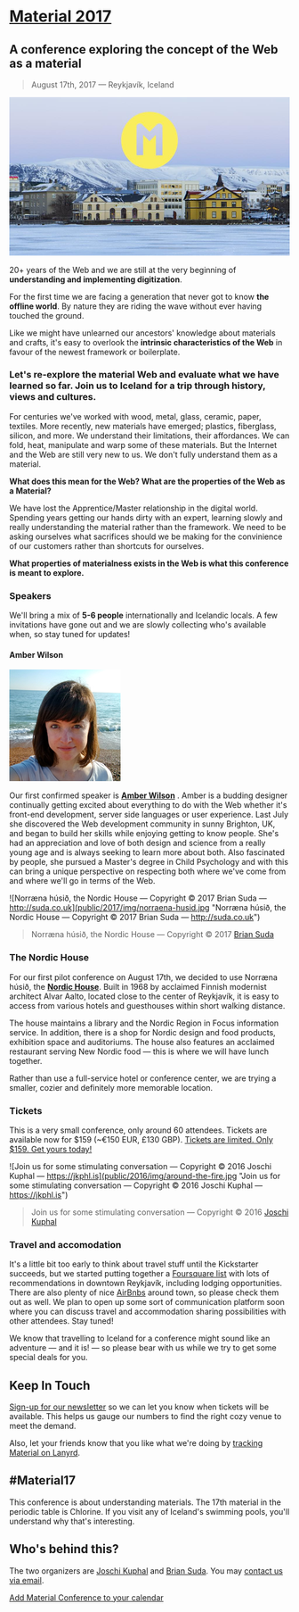 # [Material 2017](https://web.material.is)
## A conference exploring the concept of the Web as a material

> August 17th, 2017 — Reykjavík, Iceland

[![Material 2016 Kickstarter](public/2016/img/poster.jpg)](https://www.kickstarter.com/projects/material16/material-conference-2016)

20+ years of the Web and we are still at the very beginning of **understanding and implementing digitization**.

For the first time we are facing a generation that never got to know **the offline world**. By nature they are riding the wave without ever having touched the ground.

Like we might have unlearned our ancestors' knowledge about materials and crafts, it's easy to overlook the **intrinsic characteristics of the Web** in favour of the newest framework or boilerplate.

### Let's re-explore the material Web and evaluate what we have learned so far. Join us to Iceland for a trip through history, views and cultures.

For centuries we've worked with wood, metal, glass, ceramic, paper, textiles. More recently, new materials have emerged; plastics, fiberglass, silicon, and more. We understand their limitations, their affordances. We can fold, heat, manipulate and warp some of these materials. But the Internet and the Web are still very new to us. We don't fully understand them as a material.

**What does this mean for the Web? What are the properties of the Web as a Material?**

We have lost the Apprentice/Master relationship in the digital world. Spending years getting our hands dirty with an expert, learning slowly and really understanding the material rather than the framework. We need to be asking ourselves what sacrifices should we be making for the convinience of our customers rather than shortcuts for ourselves.

**What properties of materialness exists in the Web is what this conference is meant to explore.**


### Speakers

We'll bring a mix of **5-6 people** internationally and Icelandic locals. A few invitations have gone out and we are slowly collecting who's available when, so stay tuned for updates!

#### Amber Wilson

![Amber Wilson "Amber Wilson"](public/2017/img/amber-wilson.jpg)

Our first confirmed speaker is **[Amber Wilson](http://amberwilson.co.uk/)** . Amber is a budding designer continually getting excited about everything to do with the Web whether it's front-end development, server side languages or user experience. Last July she discovered the Web development community in sunny Brighton, UK, and began to build her skills while enjoying getting to know people. She's had an appreciation and love of both design and science from a really young age and is always seeking to learn more about both. Also fascinated by people, she pursued a Master's degree in Child Psychology and with this can bring a unique perspective on respecting both where we've come from and where we'll go in terms of the Web.


![Norræna húsið, the Nordic House — Copyright © 2017 Brian Suda — http://suda.co.uk](public/2017/img/norraena-husid.jpg "Norræna húsið, the Nordic House — Copyright © 2017 Brian Suda — http://suda.co.uk")
> Norræna húsið, the Nordic House — Copyright © 2017 [Brian Suda](http://suda.co.uk)

### The Nordic House

For our first pilot conference on August 17th, we decided to use Norræna húsið, the **[Nordic House](http://nordichouse.is/en/)**. Built in 1968 by acclaimed Finnish modernist architect Alvar Aalto, located close to the center of Reykjavík, it is easy to access from various hotels and guesthouses within short walking distance.

The house maintains a library and the Nordic Region in Focus information service. In addition, there is a shop for Nordic design and food products, exhibition space and auditoriums. The house also features an acclaimed restaurant serving New Nordic food — this is where we will have lunch together.

Rather than use a full-service hotel or conference center, we are trying a smaller, cozier and definitely more memorable location.

### Tickets
This is a very small conference, only around 60 attendees. Tickets are available now for $159 (~€150 EUR, £130 GBP). [Tickets are limited. Only $159. Get yours today!](https://ti.to/material-conference/material-2017)


![Join us for some stimulating conversation — Copyright © 2016 Joschi Kuphal — https://jkphl.is](public/2016/img/around-the-fire.jpg "Join us for some stimulating conversation — Copyright © 2016 Joschi Kuphal — https://jkphl.is")
> Join us for some stimulating conversation — Copyright © 2016 [Joschi Kuphal](https://jkphl.is)

### Travel and accomodation
It's a little bit too early to think about travel stuff until the Kickstarter succeeds, but we started putting together a [Foursquare list](https://foursquare.com/jkphl/list/material-2016) with lots of recommendations in downtown Reykjavík, including lodging opportunities. There are also plenty of nice [AirBnbs](https://www.airbnb.com/s/Reykjavík) around town, so please check them out as well. We plan to open up some sort of communication platform soon where you can discuss travel and accommodation sharing possibilities with other attendees. Stay tuned!

We know that travelling to Iceland for a conference might sound like an adventure — and it is! — so please bear with us while we try to get some special deals for you.

## Keep In Touch
[Sign-up for our newsletter](https://material.us12.list-manage.com/subscribe?u=47afb33257f1e65f442e8f176&id=c291cb4ea6) so we can let you know when tickets will be available. This helps us gauge our numbers to find the right cozy venue to meet the demand.

Also, let your friends know that you like what we're doing by [tracking Material on Lanyrd](http://lanyrd.com/2017/material17).

## #Material17
This conference is about understanding materials. The 17th material in the periodic table is Chlorine. If you visit any of Iceland's swimming pools, you'll understand why that's interesting.

## Who's behind this?
The two organizers are [Joschi Kuphal](https://jkphl.is) and [Brian Suda](http://suda.co.uk). You may [contact us via email](mailto:info@material.is).

[Add Material Conference to your calendar](public/assets/material17.ics)
